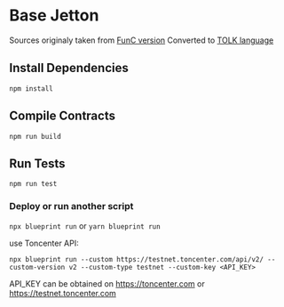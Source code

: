 # Base Jetton

Sources originaly taken from [FunC version](https://github.com/EmelyanenkoK/basecoin)
Converted to [TOLK language](https://docs.ton.org/v3/documentation/smart-contracts/tolk/overview)

## Install Dependencies

`npm install`

## Compile Contracts

`npm run build`

## Run Tests

`npm run test`

### Deploy or run another script

`npx blueprint run` or `yarn blueprint run`

use Toncenter API:

`npx blueprint run --custom https://testnet.toncenter.com/api/v2/ --custom-version v2 --custom-type testnet --custom-key <API_KEY> `

API_KEY can be obtained on https://toncenter.com or https://testnet.toncenter.com
